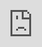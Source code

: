 ```yaml
---
layout: post
title:  "54 Small Business Ideas for Anyone Who Wants to Run Their Own Business"
date:   2021-10-23 11:02:58 +0200
categories: sales
image: /images/posts/small-business-ideas.jpg
---
```


Airbnb Co-founder, Brian Chesky, said, "If we tried to think of a good idea, we wouldn’t have been able to think of a good idea. You just have to find the solution for a problem in your own life."

If you’re like Brian and you’ve already thought about a solution for a problem you encounter in your life — or you’re on the path to doing so — then starting a small business may be in your future. It may also be for you if you dream of clocking out of your nine-to-five job for the last time and becoming your own boss.

But while you might feel ready for a new venture and passionate about your idea, you might be looking for some direction.

Best Small Business Ideas
=======
Handyman
-----------
<img alt="Handyman website homepage picturing four images of handymen helping clients with tasks " src="https://blog.hubspot.com/hs-fs/hubfs/Google%20Drive%20Integration/53%20Small%20Business%20Ideas%20for%20Anyone%20Who%20Wants%20to%20Run%20Their%20Own%20Business-Mar-12-2021-12-15-26-38-AM.png?width=650&amp;name=53%20Small%20Business%20Ideas%20for%20Anyone%20Who%20Wants%20to%20Run%20Their%20Own%20Business-Mar-12-2021-12-15-26-38-AM.png" title="" width="650" style="margin-left: auto; margin-right: auto; display: block; width: 650px;" srcset="https://blog.hubspot.com/hs-fs/hubfs/Google%20Drive%20Integration/53%20Small%20Business%20Ideas%20for%20Anyone%20Who%20Wants%20to%20Run%20Their%20Own%20Business-Mar-12-2021-12-15-26-38-AM.png?width=325&amp;name=53%20Small%20Business%20Ideas%20for%20Anyone%20Who%20Wants%20to%20Run%20Their%20Own%20Business-Mar-12-2021-12-15-26-38-AM.png 325w, https://blog.hubspot.com/hs-fs/hubfs/Google%20Drive%20Integration/53%20Small%20Business%20Ideas%20for%20Anyone%20Who%20Wants%20to%20Run%20Their%20Own%20Business-Mar-12-2021-12-15-26-38-AM.png?width=650&amp;name=53%20Small%20Business%20Ideas%20for%20Anyone%20Who%20Wants%20to%20Run%20Their%20Own%20Business-Mar-12-2021-12-15-26-38-AM.png 650w, https://blog.hubspot.com/hs-fs/hubfs/Google%20Drive%20Integration/53%20Small%20Business%20Ideas%20for%20Anyone%20Who%20Wants%20to%20Run%20Their%20Own%20Business-Mar-12-2021-12-15-26-38-AM.png?width=975&amp;name=53%20Small%20Business%20Ideas%20for%20Anyone%20Who%20Wants%20to%20Run%20Their%20Own%20Business-Mar-12-2021-12-15-26-38-AM.png 975w, https://blog.hubspot.com/hs-fs/hubfs/Google%20Drive%20Integration/53%20Small%20Business%20Ideas%20for%20Anyone%20Who%20Wants%20to%20Run%20Their%20Own%20Business-Mar-12-2021-12-15-26-38-AM.png?width=1300&amp;name=53%20Small%20Business%20Ideas%20for%20Anyone%20Who%20Wants%20to%20Run%20Their%20Own%20Business-Mar-12-2021-12-15-26-38-AM.png 1300w, https://blog.hubspot.com/hs-fs/hubfs/Google%20Drive%20Integration/53%20Small%20Business%20Ideas%20for%20Anyone%20Who%20Wants%20to%20Run%20Their%20Own%20Business-Mar-12-2021-12-15-26-38-AM.png?width=1625&amp;name=53%20Small%20Business%20Ideas%20for%20Anyone%20Who%20Wants%20to%20Run%20Their%20Own%20Business-Mar-12-2021-12-15-26-38-AM.png 1625w, https://blog.hubspot.com/hs-fs/hubfs/Google%20Drive%20Integration/53%20Small%20Business%20Ideas%20for%20Anyone%20Who%20Wants%20to%20Run%20Their%20Own%20Business-Mar-12-2021-12-15-26-38-AM.png?width=1950&amp;name=53%20Small%20Business%20Ideas%20for%20Anyone%20Who%20Wants%20to%20Run%20Their%20Own%20Business-Mar-12-2021-12-15-26-38-AM.png 1950w" sizes="(max-width: 650px) 100vw, 650px">
Are you always fixing things around the house? Often on-call when friends need small projects completed? Create a website, conduct a competitive analysis to determine what your time and expertise are worth, and turn to the friends you’ve helped before for referrals.

Woodworker
-----------
Similarly, if you have a passion for crafting beautiful furniture or other home goods out of wood, that could be a small business niche for you. Get started by listing a few of your pieces on sites like Etsy. Once you build a following, consider starting a website, accepting custom orders, or expanding to refinishing work and upholstery.

Online Dating Consultant
-----------
Dating consultants usually charge for their time. They help people create successful online dating profiles, source possible matches from outside the typical online channels, and offer a level of personalization that a site like Tinder can’t. Think you’ve got a knack for the match? This might be the business for you.

Sewing and Alteration Specialist
-----------
<img alt="Small business sewing and alteration specialist measuring a person's chest for a suit" src="https://blog.hubspot.com/hs-fs/hubfs/Google%20Drive%20Integration/53%20Small%20Business%20Ideas%20for%20Anyone%20Who%20Wants%20to%20Run%20Their%20Own%20Business-3.png?width=650&amp;name=53%20Small%20Business%20Ideas%20for%20Anyone%20Who%20Wants%20to%20Run%20Their%20Own%20Business-3.png" title="" width="650" style="margin-left: auto; margin-right: auto; display: block; width: 650px;" srcset="https://blog.hubspot.com/hs-fs/hubfs/Google%20Drive%20Integration/53%20Small%20Business%20Ideas%20for%20Anyone%20Who%20Wants%20to%20Run%20Their%20Own%20Business-3.png?width=325&amp;name=53%20Small%20Business%20Ideas%20for%20Anyone%20Who%20Wants%20to%20Run%20Their%20Own%20Business-3.png 325w, https://blog.hubspot.com/hs-fs/hubfs/Google%20Drive%20Integration/53%20Small%20Business%20Ideas%20for%20Anyone%20Who%20Wants%20to%20Run%20Their%20Own%20Business-3.png?width=650&amp;name=53%20Small%20Business%20Ideas%20for%20Anyone%20Who%20Wants%20to%20Run%20Their%20Own%20Business-3.png 650w, https://blog.hubspot.com/hs-fs/hubfs/Google%20Drive%20Integration/53%20Small%20Business%20Ideas%20for%20Anyone%20Who%20Wants%20to%20Run%20Their%20Own%20Business-3.png?width=975&amp;name=53%20Small%20Business%20Ideas%20for%20Anyone%20Who%20Wants%20to%20Run%20Their%20Own%20Business-3.png 975w, https://blog.hubspot.com/hs-fs/hubfs/Google%20Drive%20Integration/53%20Small%20Business%20Ideas%20for%20Anyone%20Who%20Wants%20to%20Run%20Their%20Own%20Business-3.png?width=1300&amp;name=53%20Small%20Business%20Ideas%20for%20Anyone%20Who%20Wants%20to%20Run%20Their%20Own%20Business-3.png 1300w, https://blog.hubspot.com/hs-fs/hubfs/Google%20Drive%20Integration/53%20Small%20Business%20Ideas%20for%20Anyone%20Who%20Wants%20to%20Run%20Their%20Own%20Business-3.png?width=1625&amp;name=53%20Small%20Business%20Ideas%20for%20Anyone%20Who%20Wants%20to%20Run%20Their%20Own%20Business-3.png 1625w, https://blog.hubspot.com/hs-fs/hubfs/Google%20Drive%20Integration/53%20Small%20Business%20Ideas%20for%20Anyone%20Who%20Wants%20to%20Run%20Their%20Own%20Business-3.png?width=1950&amp;name=53%20Small%20Business%20Ideas%20for%20Anyone%20Who%20Wants%20to%20Run%20Their%20Own%20Business-3.png 1950w" sizes="(max-width: 650px) 100vw, 650px">
People will always need clothing hemmed and buttons mended — and you could be the person to do it. If you love sewing, start by offering simple services like those mentioned above and expand your repertoire to dressmaking and design as you build a customer base and demand.

Freelance Developer
-----------
From building websites for other small businesses to providing technical support for certain projects, quality web development is in high demand right now. As a web developer, you'll naturally have a technical skill set. Distill your knowledge and expertise so customers who don't have your experience are able to understand what it is you'll be helping them achieve.

To help with this, test your messaging on friends and family who don’t have a firm understanding of the work you do. If they’re able to summarize what you do, your messaging is likely effective among people outside of your industry.

Personal Trainer
-----------
Offer in-home consultations, personalized nutrition and exercise regimens, and community boot camps to get the word out. Don’t forget to populate an Instagram feed with inspirational quotes, free exercise videos, and yummy snack ideas as well — it’s a common way for fitness gurus to build their brands in our digital world.

If you choose to go this route, it’s OK to start small at first, then scale up. For instance, MOURfit is a personal training business in Indianapolis that started in a shared gym, then grew to a private gym that offers group fitness, personal training, and nutrition services.

Freelance Graphic Designer
-----------
Set your own hours, choose your projects, and build a portfolio and business you’re proud of. From website design to blog graphics and more, many companies seek out experienced graphic designers for support on a variety of projects.

If you’re just starting out with graphic design, try these eight tips and tricks that are ideal for beginners. If you’re more experienced but need to build your portfolio to attract clients, these prompts will get your creativity flowing in no time.

Life/ Career Coach
-----------
If you have experience navigating career, personal, and social transitions successfully, put it to good use as a life or career coach. Many of us are looking for guidance in our careers — and finding someone with the time to mentor us can be tough.

Life/ career coaches don’t come cheap, but they are able to offer clients the intense and hands-on training and advice they need to make serious moves in their personal and professional lives. After all, everyone needs some uplifting advice from time to time.

<img alt="Career Coach Nariah Broadus" src="https://blog.hubspot.com/hs-fs/hubfs/Google%20Drive%20Integration/53%20Small%20Business%20Ideas%20for%20Anyone%20Who%20Wants%20to%20Run%20Their%20Own%20Business.jpeg?width=650&amp;name=53%20Small%20Business%20Ideas%20for%20Anyone%20Who%20Wants%20to%20Run%20Their%20Own%20Business.jpeg" title="" width="650" style="margin-left: auto; margin-right: auto; display: block; width: 650px;" srcset="https://blog.hubspot.com/hs-fs/hubfs/Google%20Drive%20Integration/53%20Small%20Business%20Ideas%20for%20Anyone%20Who%20Wants%20to%20Run%20Their%20Own%20Business.jpeg?width=325&amp;name=53%20Small%20Business%20Ideas%20for%20Anyone%20Who%20Wants%20to%20Run%20Their%20Own%20Business.jpeg 325w, https://blog.hubspot.com/hs-fs/hubfs/Google%20Drive%20Integration/53%20Small%20Business%20Ideas%20for%20Anyone%20Who%20Wants%20to%20Run%20Their%20Own%20Business.jpeg?width=650&amp;name=53%20Small%20Business%20Ideas%20for%20Anyone%20Who%20Wants%20to%20Run%20Their%20Own%20Business.jpeg 650w, https://blog.hubspot.com/hs-fs/hubfs/Google%20Drive%20Integration/53%20Small%20Business%20Ideas%20for%20Anyone%20Who%20Wants%20to%20Run%20Their%20Own%20Business.jpeg?width=975&amp;name=53%20Small%20Business%20Ideas%20for%20Anyone%20Who%20Wants%20to%20Run%20Their%20Own%20Business.jpeg 975w, https://blog.hubspot.com/hs-fs/hubfs/Google%20Drive%20Integration/53%20Small%20Business%20Ideas%20for%20Anyone%20Who%20Wants%20to%20Run%20Their%20Own%20Business.jpeg?width=1300&amp;name=53%20Small%20Business%20Ideas%20for%20Anyone%20Who%20Wants%20to%20Run%20Their%20Own%20Business.jpeg 1300w, https://blog.hubspot.com/hs-fs/hubfs/Google%20Drive%20Integration/53%20Small%20Business%20Ideas%20for%20Anyone%20Who%20Wants%20to%20Run%20Their%20Own%20Business.jpeg?width=1625&amp;name=53%20Small%20Business%20Ideas%20for%20Anyone%20Who%20Wants%20to%20Run%20Their%20Own%20Business.jpeg 1625w, https://blog.hubspot.com/hs-fs/hubfs/Google%20Drive%20Integration/53%20Small%20Business%20Ideas%20for%20Anyone%20Who%20Wants%20to%20Run%20Their%20Own%20Business.jpeg?width=1950&amp;name=53%20Small%20Business%20Ideas%20for%20Anyone%20Who%20Wants%20to%20Run%20Their%20Own%20Business.jpeg 1950w" sizes="(max-width: 650px) 100vw, 650px">

Looking for inspiration? Nariah Broadus has dedicated more than 20 years to helping people create better working environments and navigate change successfully as a career and leadership coach. Check out her story for more inspiration to get started with this small business idea.

Resume Writer
-----------
Creating a resume, cover letter, and — when necessary — portfolio for a new job can be tough and time consuming. That’s why many people hire help. Assist clients with tailored resumes, beautifully edited cover letters, and carefully-crafted portfolios that make it impossible for employers to ignore.

Freelance Writer
-----------
If you have writing skills, there’s someone out there willing to pay you for them. Write blog posts, magazine articles, and website copy galore — just make sure you have a body of work built up to share with potential clients. Even if you create a few sample pieces to have on hand, they’ll help exhibit your work and attract new business.

Translator
-----------
Speak a foreign language? Start a translation service. Consider specializing in a specific genre of translation, like medical or financial translation, as you might be able to fill a niche need in your community.

Garden Designer
-----------
Many people have the willingness to do the dirty work in their backyards, but few have the know-how to complete the first part of this process — designing and planning the backyard space. Draw up the designs for your clients’ outdoor spaces and let them do the actual digging.

Ecommerce Store Owner
-----------
Do you create, collect, or curate anything special? Consider starting an ecommerce store and turning your hobby into a full-time job. Whether you need somewhere to sell all that pottery you’ve been making, or an excuse to search for the sports memorabilia you love tracking down, an ecommerce store can make it financially viable for you to pursue your passion.

Landscaper
-----------
Mowing, tree-trimming, and seasonal decor are all neighborhood needs. If you have or can acquire the equipment, a landscaping business can be a lucrative affair.

Videographer
-----------
Video production requires you to have invested in the equipment up front which can be quite expensive. But that’s also what makes your services so valuable. Make sure you have a reel of your work to share or create a website with several selections of your work available for interested viewers.

To learn more about the art of videography, check out The Ultimate Guide to Video Marketing.

Photographer
-----------
Start by conducting photo shoots for your family and friends. As you build a body of work, ask for referrals and reviews. Photography businesses often grow by word of mouth, so create a Facebook page where you can tag recent clients. Videos that you tag those clients in will show up in their friends’ newsfeeds where they can view your work. You can also ask them to leave reviews on your Facebook business page.

<iframe width="200" height="113" src="https://www.youtube.com/embed/i17KKweMtvQ?feature=oembed" frameborder="0" allow="accelerometer; autoplay; clipboard-write; encrypted-media; gyroscope; picture-in-picture" allowfullscreen="" style="position: absolute; top: 0px; left: 0px; width: 100%; height: 100%; border: none;" xml="lang" data-mce-src="https://www.youtube.com/embed/i17KKweMtvQ?feature=oembed" data-mce-style="position: absolute; top: 0px; left: 0px; width: 100%; height: 100%; border: none;"></iframe>

If you’re not sure where to start with freelance photography, take a look at Erica Clayton’s journey into the business. Her advice? Give yourself a firm deadline to turn a profit.

Travel Planner
-----------
The time of the travel agent might be passing, but people are still looking for those with a knack for more nontraditional travel coordination. If you always plan the perfect vacations complete with beautiful hotels, the ideal location, and a bevy of delicious restaurants lined up for every evening, consider advertising your services as a more modern approach to travel planning.

Car-detailing Specialist
-----------
The devil is in the details and you can be too. Car-detailing services that travel to the client are convenient for busy people who can’t find the time to run through the car wash. With this business, your clients only have to pay and the service will be done for them before they know it. Just make sure you have the flexibility, transportation, and equipment to take your business on the road.

Home Inspector
-----------
Working as a home inspector requires a certification and a great deal of expertise, but it can offer a flexible work schedule and stable income. Confirm the licensing requirements in your state before getting started with this type of small business. You’ll want to make sure you’re providing the best service to your clients by having all of your credentials in order.

House Cleaner
-----------
With a low barrier to entry, house cleaning can be a great way to start doing what you love — soon. Consider advertising to homes in your neighborhood and get more bang for your buck by earning a few small businesses as clients as well. They’ll usually bring in a higher paycheck for a similar amount of work.

Need some inspiration? This small business cleaning service grew virtually overnight on Instagram after their content went viral during the pandemic.

<img alt="Go Clean Co Instagram profile" src="https://blog.hubspot.com/hs-fs/hubfs/Google%20Drive%20Integration/53%20Small%20Business%20Ideas%20for%20Anyone%20Who%20Wants%20to%20Run%20Their%20Own%20Business.png?width=650&amp;name=53%20Small%20Business%20Ideas%20for%20Anyone%20Who%20Wants%20to%20Run%20Their%20Own%20Business.png" title="" width="650" style="width: 650px; margin-left: auto; margin-right: auto; display: block;" srcset="https://blog.hubspot.com/hs-fs/hubfs/Google%20Drive%20Integration/53%20Small%20Business%20Ideas%20for%20Anyone%20Who%20Wants%20to%20Run%20Their%20Own%20Business.png?width=325&amp;name=53%20Small%20Business%20Ideas%20for%20Anyone%20Who%20Wants%20to%20Run%20Their%20Own%20Business.png 325w, https://blog.hubspot.com/hs-fs/hubfs/Google%20Drive%20Integration/53%20Small%20Business%20Ideas%20for%20Anyone%20Who%20Wants%20to%20Run%20Their%20Own%20Business.png?width=650&amp;name=53%20Small%20Business%20Ideas%20for%20Anyone%20Who%20Wants%20to%20Run%20Their%20Own%20Business.png 650w, https://blog.hubspot.com/hs-fs/hubfs/Google%20Drive%20Integration/53%20Small%20Business%20Ideas%20for%20Anyone%20Who%20Wants%20to%20Run%20Their%20Own%20Business.png?width=975&amp;name=53%20Small%20Business%20Ideas%20for%20Anyone%20Who%20Wants%20to%20Run%20Their%20Own%20Business.png 975w, https://blog.hubspot.com/hs-fs/hubfs/Google%20Drive%20Integration/53%20Small%20Business%20Ideas%20for%20Anyone%20Who%20Wants%20to%20Run%20Their%20Own%20Business.png?width=1300&amp;name=53%20Small%20Business%20Ideas%20for%20Anyone%20Who%20Wants%20to%20Run%20Their%20Own%20Business.png 1300w, https://blog.hubspot.com/hs-fs/hubfs/Google%20Drive%20Integration/53%20Small%20Business%20Ideas%20for%20Anyone%20Who%20Wants%20to%20Run%20Their%20Own%20Business.png?width=1625&amp;name=53%20Small%20Business%20Ideas%20for%20Anyone%20Who%20Wants%20to%20Run%20Their%20Own%20Business.png 1625w, https://blog.hubspot.com/hs-fs/hubfs/Google%20Drive%20Integration/53%20Small%20Business%20Ideas%20for%20Anyone%20Who%20Wants%20to%20Run%20Their%20Own%20Business.png?width=1950&amp;name=53%20Small%20Business%20Ideas%20for%20Anyone%20Who%20Wants%20to%20Run%20Their%20Own%20Business.png 1950w" sizes="(max-width: 650px) 100vw, 650px">

Personal Chef
-----------
We all love to eat, but few of us have the time or energy to cook healthy, delicious meals. Advertise your services to local families and businesses alike. To save on start-up costs, consider scheduling certain groups of clients together — say, vegetarians — so you can cook larger quantities of the same dish.

<img alt="Four images with different food dishes including pasta, ceviche, and beef" src="https://blog.hubspot.com/hs-fs/hubfs/Google%20Drive%20Integration/53%20Small%20Business%20Ideas%20for%20Anyone%20Who%20Wants%20to%20Run%20Their%20Own%20Business-1.png?width=650&amp;name=53%20Small%20Business%20Ideas%20for%20Anyone%20Who%20Wants%20to%20Run%20Their%20Own%20Business-1.png" title="" width="650" style="margin-left: auto; margin-right: auto; display: block; width: 650px;" srcset="https://blog.hubspot.com/hs-fs/hubfs/Google%20Drive%20Integration/53%20Small%20Business%20Ideas%20for%20Anyone%20Who%20Wants%20to%20Run%20Their%20Own%20Business-1.png?width=325&amp;name=53%20Small%20Business%20Ideas%20for%20Anyone%20Who%20Wants%20to%20Run%20Their%20Own%20Business-1.png 325w, https://blog.hubspot.com/hs-fs/hubfs/Google%20Drive%20Integration/53%20Small%20Business%20Ideas%20for%20Anyone%20Who%20Wants%20to%20Run%20Their%20Own%20Business-1.png?width=650&amp;name=53%20Small%20Business%20Ideas%20for%20Anyone%20Who%20Wants%20to%20Run%20Their%20Own%20Business-1.png 650w, https://blog.hubspot.com/hs-fs/hubfs/Google%20Drive%20Integration/53%20Small%20Business%20Ideas%20for%20Anyone%20Who%20Wants%20to%20Run%20Their%20Own%20Business-1.png?width=975&amp;name=53%20Small%20Business%20Ideas%20for%20Anyone%20Who%20Wants%20to%20Run%20Their%20Own%20Business-1.png 975w, https://blog.hubspot.com/hs-fs/hubfs/Google%20Drive%20Integration/53%20Small%20Business%20Ideas%20for%20Anyone%20Who%20Wants%20to%20Run%20Their%20Own%20Business-1.png?width=1300&amp;name=53%20Small%20Business%20Ideas%20for%20Anyone%20Who%20Wants%20to%20Run%20Their%20Own%20Business-1.png 1300w, https://blog.hubspot.com/hs-fs/hubfs/Google%20Drive%20Integration/53%20Small%20Business%20Ideas%20for%20Anyone%20Who%20Wants%20to%20Run%20Their%20Own%20Business-1.png?width=1625&amp;name=53%20Small%20Business%20Ideas%20for%20Anyone%20Who%20Wants%20to%20Run%20Their%20Own%20Business-1.png 1625w, https://blog.hubspot.com/hs-fs/hubfs/Google%20Drive%20Integration/53%20Small%20Business%20Ideas%20for%20Anyone%20Who%20Wants%20to%20Run%20Their%20Own%20Business-1.png?width=1950&amp;name=53%20Small%20Business%20Ideas%20for%20Anyone%20Who%20Wants%20to%20Run%20Their%20Own%20Business-1.png 1950w" sizes="(max-width: 650px) 100vw, 650px">

Chef Paul’s mouth-watering dishes are available to clients across the country. His clientele niche consists of athletes, corporate businesses, and local gyms.

Property Manager
-----------
Many people maintain properties they don’t live in — often based in different cities or states. As a property manager, you can help a property owner ensure their home is being well taken care of, handle small fixes as they arise, and serve as a liaison to renters.

Packing Services Facilitator
-----------
Moving is always a pain, and many people hire the entire packing process out. Want to have a steady stream of clients? Partner with a local moving service who will refer new clients to you.

Massage Therapist
-----------
Soothe aching muscles and promote peace for your clients as a massage therapist. Look into training and certification courses in your city and state and invest in a portable bed to take on client visits.

Crafter
-----------
Creating novelties by hand is a fun and unique way to start a small business. Whether you make jewelry, knitted comfort items, or even custom wigs, there’s probably a market for your products. Tap into your audience with creative marketing on social media and search engine optimize your website for the unique products you make.

Bed and Breakfast Owner
-----------
This is another business venture that will require you to research the correct licensure from your state, but it will be well worth it to see your dreams come true. Consider what guests will be traveling to your area and create special packages and themed stays that coincide with their interests in your locale.

Interior Designer
-----------
Similar to landscape design — there are many people who have the ability to buy the furniture and home decor they need to fill their rooms, but few who know where to start. It might take some time to build a portfolio but documenting your projects and sharing them online can build a fanbase beyond your wildest dreams.

<img alt="Sandra Cavallo's instagram profile featuring her interior design work" src="https://blog.hubspot.com/hs-fs/hubfs/Google%20Drive%20Integration/53%20Small%20Business%20Ideas%20for%20Anyone%20Who%20Wants%20to%20Run%20Their%20Own%20Business-2.png?width=650&amp;name=53%20Small%20Business%20Ideas%20for%20Anyone%20Who%20Wants%20to%20Run%20Their%20Own%20Business-2.png" title="" width="650" loading="lazy" style="margin-left: auto; margin-right: auto; display: block; width: 650px;" srcset="https://blog.hubspot.com/hs-fs/hubfs/Google%20Drive%20Integration/53%20Small%20Business%20Ideas%20for%20Anyone%20Who%20Wants%20to%20Run%20Their%20Own%20Business-2.png?width=325&amp;name=53%20Small%20Business%20Ideas%20for%20Anyone%20Who%20Wants%20to%20Run%20Their%20Own%20Business-2.png 325w, https://blog.hubspot.com/hs-fs/hubfs/Google%20Drive%20Integration/53%20Small%20Business%20Ideas%20for%20Anyone%20Who%20Wants%20to%20Run%20Their%20Own%20Business-2.png?width=650&amp;name=53%20Small%20Business%20Ideas%20for%20Anyone%20Who%20Wants%20to%20Run%20Their%20Own%20Business-2.png 650w, https://blog.hubspot.com/hs-fs/hubfs/Google%20Drive%20Integration/53%20Small%20Business%20Ideas%20for%20Anyone%20Who%20Wants%20to%20Run%20Their%20Own%20Business-2.png?width=975&amp;name=53%20Small%20Business%20Ideas%20for%20Anyone%20Who%20Wants%20to%20Run%20Their%20Own%20Business-2.png 975w, https://blog.hubspot.com/hs-fs/hubfs/Google%20Drive%20Integration/53%20Small%20Business%20Ideas%20for%20Anyone%20Who%20Wants%20to%20Run%20Their%20Own%20Business-2.png?width=1300&amp;name=53%20Small%20Business%20Ideas%20for%20Anyone%20Who%20Wants%20to%20Run%20Their%20Own%20Business-2.png 1300w, https://blog.hubspot.com/hs-fs/hubfs/Google%20Drive%20Integration/53%20Small%20Business%20Ideas%20for%20Anyone%20Who%20Wants%20to%20Run%20Their%20Own%20Business-2.png?width=1625&amp;name=53%20Small%20Business%20Ideas%20for%20Anyone%20Who%20Wants%20to%20Run%20Their%20Own%20Business-2.png 1625w, https://blog.hubspot.com/hs-fs/hubfs/Google%20Drive%20Integration/53%20Small%20Business%20Ideas%20for%20Anyone%20Who%20Wants%20to%20Run%20Their%20Own%20Business-2.png?width=1950&amp;name=53%20Small%20Business%20Ideas%20for%20Anyone%20Who%20Wants%20to%20Run%20Their%20Own%20Business-2.png 1950w" sizes="(max-width: 650px) 100vw, 650px">

Need inspiration? Check out Sandra Cavallo’s interior design Instagram account.

Nonprofit Owner
-----------
If you dream of devoting your life to a cause you believe in, it might be time to start a nonprofit. You’ll need to incorporate your business and file for 501(c)(3) tax-exempt status — and then you’ll be required to meet ongoing standards of compliance, but the payoff is making a meaningful impact on a cause you believe in.

Tour Guide
-----------
Love the local history of your city or state? Consider becoming a tour guide. Sure, you’ll need to conduct plenty of research to be able to do the job well, but that’s half the fun. Set yourself apart by offering tours that speak to a specific niche of your community’s history.

Some tour guides, like the ones at Freedom Trail in Boston, offer historical walking tours of their town’s most haunted spots while others curate guided foodie tours for guests to get a true taste of the city.

Tutor
-----------
Whether you’re a math whiz, piano master, or Shakespeare aficionado, there’s someone out there who needs a little help in your area of expertise and is willing to pay for it. Advertise your services through local schools, community colleges, community centers, and even social media to get the word out and build a customer base.

Consultant
-----------
If you have significant experience in or knowledge of a specific subject, consider becoming a consultant. Perhaps you’re an expert at hiring practices, have a knack for SEO, or have led multiple sales teams to six-figure success. Identify your expertise and market yourself as a consultant and charge the going rate.

Clothing Boutique Owner
-----------
If you dream of building your own fashion empire, why not start with a local boutique? Build buzz with impressive window displays, inspiring social media accounts, and heavy community involvement.

Event Planner
-----------
You might choose to specialize in a specific type of event — like weddings or company meetings — or set yourself up as an event planner of all trades. If you’re highly organized, are detail-oriented, and have experience planning large events, it might be time others benefit from your skills.

Specialty Food Store Owner
-----------
<img alt="American Provisions website featuring images of their novelty items and their small business location" src="https://blog.hubspot.com/hs-fs/hubfs/Google%20Drive%20Integration/53%20Small%20Business%20Ideas%20for%20Anyone%20Who%20Wants%20to%20Run%20Their%20Own%20Business-4.png?width=650&amp;name=53%20Small%20Business%20Ideas%20for%20Anyone%20Who%20Wants%20to%20Run%20Their%20Own%20Business-4.png" title="" width="650" style="margin-left: auto; margin-right: auto; display: block; width: 650px;" srcset="https://blog.hubspot.com/hs-fs/hubfs/Google%20Drive%20Integration/53%20Small%20Business%20Ideas%20for%20Anyone%20Who%20Wants%20to%20Run%20Their%20Own%20Business-4.png?width=325&amp;name=53%20Small%20Business%20Ideas%20for%20Anyone%20Who%20Wants%20to%20Run%20Their%20Own%20Business-4.png 325w, https://blog.hubspot.com/hs-fs/hubfs/Google%20Drive%20Integration/53%20Small%20Business%20Ideas%20for%20Anyone%20Who%20Wants%20to%20Run%20Their%20Own%20Business-4.png?width=650&amp;name=53%20Small%20Business%20Ideas%20for%20Anyone%20Who%20Wants%20to%20Run%20Their%20Own%20Business-4.png 650w, https://blog.hubspot.com/hs-fs/hubfs/Google%20Drive%20Integration/53%20Small%20Business%20Ideas%20for%20Anyone%20Who%20Wants%20to%20Run%20Their%20Own%20Business-4.png?width=975&amp;name=53%20Small%20Business%20Ideas%20for%20Anyone%20Who%20Wants%20to%20Run%20Their%20Own%20Business-4.png 975w, https://blog.hubspot.com/hs-fs/hubfs/Google%20Drive%20Integration/53%20Small%20Business%20Ideas%20for%20Anyone%20Who%20Wants%20to%20Run%20Their%20Own%20Business-4.png?width=1300&amp;name=53%20Small%20Business%20Ideas%20for%20Anyone%20Who%20Wants%20to%20Run%20Their%20Own%20Business-4.png 1300w, https://blog.hubspot.com/hs-fs/hubfs/Google%20Drive%20Integration/53%20Small%20Business%20Ideas%20for%20Anyone%20Who%20Wants%20to%20Run%20Their%20Own%20Business-4.png?width=1625&amp;name=53%20Small%20Business%20Ideas%20for%20Anyone%20Who%20Wants%20to%20Run%20Their%20Own%20Business-4.png 1625w, https://blog.hubspot.com/hs-fs/hubfs/Google%20Drive%20Integration/53%20Small%20Business%20Ideas%20for%20Anyone%20Who%20Wants%20to%20Run%20Their%20Own%20Business-4.png?width=1950&amp;name=53%20Small%20Business%20Ideas%20for%20Anyone%20Who%20Wants%20to%20Run%20Their%20Own%20Business-4.png 1950w" sizes="(max-width: 650px) 100vw, 650px">

Gourmet foods, cheeses, sake, wine — you name a food, there’s a specialty food store out there for it. Put your passion for exotic olive oils to good use and open a store like American Provisions where you offer the kind of expertise and selection your audience couldn’t dream of getting from their local grocer.

Personal Assistant
-----------
Again, if you’re an organized, highly-detailed person, the life of a personal assistant might be for you. Don’t want to be tied to one office or person all day, every day? Consider becoming a virtual assistant, which allows you a more flexible work environment.

Food Truck Owner
-----------
Always dreamt of owning a restaurant but not quite ready to take the plunge? Test out your concepts with a food truck. It’s a great way to become familiar with food and restaurant licensing in your state, see what people like and don’t like, and build a ravenous following before ever opening or investing in a brick-and-mortar location.

Taco Nganas, a taco truck in Memphis, TN, started with one food truck and expanded to three, building a loyal customer base along the way.

Consignment Shop Owner
-----------
If you have an eye for style but don’t want to invest in the inventory of a brand-new boutique, consider going consignment. It will allow you to curate a collection of clothing that matches your goals and aesthetic, without the overhead of a boutique selling entirely new garments.

Caterer
-----------
If that personal chef gig is too restrictive for your schedule, consider catering instead. Pick your projects, work fewer but larger events, and hone in on your time management skills.

Gym owner
-----------
Kickboxing gyms, yoga studios, CrossFit, oh my! Turn your passion for fitness into a community for others by creating your own gym — start one from the ground up, become an affiliate, or open a franchise location.

Daycare Owner
-----------
Childcare continues to be in high demand. While nannies and nanny shares are popular right now, a good daycare is hard to find. Fill a need in your neighborhood by opening your own. And, as always, make sure you’re complying with your city and state’s zoning, licensure, insurance, and inspection requirements.

Boutique Agency Owner
-----------
What’s your specialty? Whether it’s marketing, social media, or PR, it might be time to start your own agency. Many other small businesses need this type of help but don’t have the resources or volume to necessitate a full-time position.

Consider building a small team and learn from other entrepreneurs who’ve successfully started their own agencies, like Duane Brown of Take Some Risk.

Coffee Shop Owner
-----------
Turn your caffeine addiction into something a little more lucrative. Opening a franchise or buying an existing shop are lower-risk entry points to the coffee game but they usually require a little more cash up front. Starting a shop from scratch requires a little more planning and a lot more work — but it also maximizes your earning potential in the future.

Moving Company
-----------
A truck, moving equipment, manpower, and the correct permits and insurance are the building blocks of starting your own moving company. Before you buy your first fleet of trucks, however, start small with a moving van and keep your costs low.

Still sound like too much of an initial investment? Consider offering packing services only, which have a much lower financial barrier to entry.

<img alt="International moving specialists website featuring a button to get a quote on an international move" src="https://blog.hubspot.com/hs-fs/hubfs/Google%20Drive%20Integration/53%20Small%20Business%20Ideas%20for%20Anyone%20Who%20Wants%20to%20Run%20Their%20Own%20Business-Mar-12-2021-12-15-26-75-AM.png?width=650&amp;name=53%20Small%20Business%20Ideas%20for%20Anyone%20Who%20Wants%20to%20Run%20Their%20Own%20Business-Mar-12-2021-12-15-26-75-AM.png" title="" width="650" style="margin-left: auto; margin-right: auto; display: block; width: 650px;" srcset="https://blog.hubspot.com/hs-fs/hubfs/Google%20Drive%20Integration/53%20Small%20Business%20Ideas%20for%20Anyone%20Who%20Wants%20to%20Run%20Their%20Own%20Business-Mar-12-2021-12-15-26-75-AM.png?width=325&amp;name=53%20Small%20Business%20Ideas%20for%20Anyone%20Who%20Wants%20to%20Run%20Their%20Own%20Business-Mar-12-2021-12-15-26-75-AM.png 325w, https://blog.hubspot.com/hs-fs/hubfs/Google%20Drive%20Integration/53%20Small%20Business%20Ideas%20for%20Anyone%20Who%20Wants%20to%20Run%20Their%20Own%20Business-Mar-12-2021-12-15-26-75-AM.png?width=650&amp;name=53%20Small%20Business%20Ideas%20for%20Anyone%20Who%20Wants%20to%20Run%20Their%20Own%20Business-Mar-12-2021-12-15-26-75-AM.png 650w, https://blog.hubspot.com/hs-fs/hubfs/Google%20Drive%20Integration/53%20Small%20Business%20Ideas%20for%20Anyone%20Who%20Wants%20to%20Run%20Their%20Own%20Business-Mar-12-2021-12-15-26-75-AM.png?width=975&amp;name=53%20Small%20Business%20Ideas%20for%20Anyone%20Who%20Wants%20to%20Run%20Their%20Own%20Business-Mar-12-2021-12-15-26-75-AM.png 975w, https://blog.hubspot.com/hs-fs/hubfs/Google%20Drive%20Integration/53%20Small%20Business%20Ideas%20for%20Anyone%20Who%20Wants%20to%20Run%20Their%20Own%20Business-Mar-12-2021-12-15-26-75-AM.png?width=1300&amp;name=53%20Small%20Business%20Ideas%20for%20Anyone%20Who%20Wants%20to%20Run%20Their%20Own%20Business-Mar-12-2021-12-15-26-75-AM.png 1300w, https://blog.hubspot.com/hs-fs/hubfs/Google%20Drive%20Integration/53%20Small%20Business%20Ideas%20for%20Anyone%20Who%20Wants%20to%20Run%20Their%20Own%20Business-Mar-12-2021-12-15-26-75-AM.png?width=1625&amp;name=53%20Small%20Business%20Ideas%20for%20Anyone%20Who%20Wants%20to%20Run%20Their%20Own%20Business-Mar-12-2021-12-15-26-75-AM.png 1625w, https://blog.hubspot.com/hs-fs/hubfs/Google%20Drive%20Integration/53%20Small%20Business%20Ideas%20for%20Anyone%20Who%20Wants%20to%20Run%20Their%20Own%20Business-Mar-12-2021-12-15-26-75-AM.png?width=1950&amp;name=53%20Small%20Business%20Ideas%20for%20Anyone%20Who%20Wants%20to%20Run%20Their%20Own%20Business-Mar-12-2021-12-15-26-75-AM.png 1950w" sizes="(max-width: 650px) 100vw, 650px">

You could even take a niche approach to the industry as Astro International has by offering international moving services.

Home Staging
-----------
If you have a flare for interior design, a staging service might serve as your creative outlet and professional calling. You can build a portfolio with little initial investment by staging homes using the owner’s existing furnishings and decor. Most stagers eventually build up an inventory of furniture as they become more established and network with area realtors.

Dog Walker, Groomer, or Trainer
-----------
Licensing and insurance will be the two most important factors in opening a dog walking, grooming, or training business, but your canine colleagues will surely make up for the initial red tape. To test the waters before jumping in, consider walking dogs through companies like Rover. Ready to run your own show? Consider a franchise like Dogtopia.

Home Business Ideas
=======
These home business ideas give you a few more business options that are either based at home or online.

Coding
-----------
Frontend, backend, and every type of code in between, this skill requires no in-person interaction with your clients. But one skill you’ll want to carry over from the in-person world for this type of business is active listening. It can be easy to zone out while building a product, but developing a connection with the client is just as important as developing the code for their website.

If you keep the client top of mind when you can’t be around physically, you can ensure that you’re meeting their development needs with your coding work.

Vending Machine Owner
-----------
Since 2015, the growth rate for vending machine businesses has increased 1.4%. Even as social distancing restrictions are still in place, this business can still be lucrative if you choose the right locations. High-traffic is key — places like hospitals, schools, and community centers are smart places to start placing your machines to generate enough revenue to cover cost and turn a profit.

Social Media Manager
-----------
Do you have a knack for social media? As a social media manager, you can use your skills to manage the social media accounts for companies and even individual people. Influencer marketing has become more common and many influencers rely on marketing agencies or employees to help them run their social channels.

Data Entry Clerk
-----------
Many businesses seek data entry clerks to help them enter information into their computer systems and spreadsheets. If you have strong computer and typing skills, this might be the business for you.

Audio or Video Editor
-----------
As of March 2021, there are 1.75 million podcasts available to listeners. For this reason, brands are turning to audio and visual content to connect with consumers. The catch is that many don't have the time to invest in the production of this content, or they don't have the skills to do it. Audio and video editors are in demand when it comes to producing quality content for hungry audiences.

Voiceover Artist
-----------
Speaking of podcasts and videos, many content creators recognize the value and level of professionalism that great voice talent can bring to a project. There are gigs out there for podcast intros/outros, narration for explainer videos, or even voice work for audio books.

Pet Sitter
-----------
Do you have a passion for pets? Consider becoming a pet sitter. While the pet's owners are away on vacation, either host their pet at your home or make visits to their home. Join a pet sitting service like Wag to get started.

Vacation Host
-----------
Have you ever used a home-sharing service instead of a hotel? You could make a living by hosting visitors in your own home or renting out a room. Consider becoming a host with companies like Airbnb.

Is your head buzzing with small business ideas yet? After all that brainstorming, you’ll need a practical plan to get started with your new small business.

Candy Seller
-----------
If you grew up in a close-knit, southern neighborhood, you're familiar with the "Candy Lady" around the neighborhood. This home business can be started by anyone who's trustworthy in the community. Aside from selling the most popular snacks, a candy seller can provide the neighborhood with fresh fruit and produce that may be harder to find if you live in a food desert.